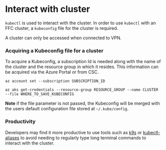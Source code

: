 # Interact with cluster
`kubectl` is used to interact with the cluster.  In order to use `kubectl` with an FFC cluster, a `kubeconfig` file for the cluster is required.

A cluster can only be accessed when connected to VPN.

### Acquiring a Kubeconfig file for a cluster
To acquire a Kubeconfig, a subscription Id is needed along with the name of the cluster and the resource group in which it resides.  This information can be acquired via the Azure Portal or from CSC.

`az account set --subscription SUBSCRIPTION_ID`

`az aks get-credentials --resource-group RESOURCE_GROUP --name CLUSTER --file WHERE_TO_SAVE_KUBECONFIG`

**Note** if the file parameter is not passed, the Kubeconfig will be merged with the users default configuration file stored at `~/.kube/config`.

### Productivity
Developers may find it more productive to use tools such as [k9s](https://github.com/derailed/k9s) or [kubectl-aliases](https://github.com/ahmetb/kubectl-aliases) to avoid needing to regularly type long terminal commands to interact with the cluster.
